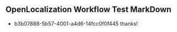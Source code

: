 ## OpenLocalization Workflow Test MarkDown
* b3b07888-5b57-4001-a4d6-14fcc0f0f445 thanks!

<!--HONumber=Aug16_HO4-->


